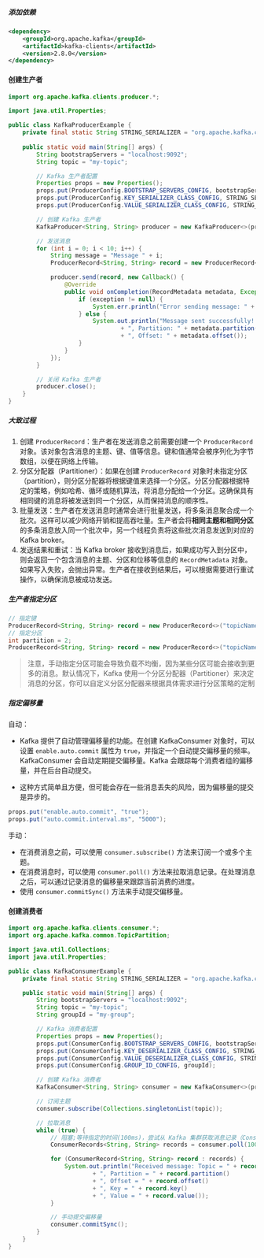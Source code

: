 ##### 添加依赖

```xml
<dependency>
    <groupId>org.apache.kafka</groupId>
    <artifactId>kafka-clients</artifactId>
    <version>2.8.0</version>
</dependency>
```



#### 创建生产者

```java
import org.apache.kafka.clients.producer.*;

import java.util.Properties;

public class KafkaProducerExample {
	private final static String STRING_SERIALIZER = "org.apache.kafka.common.serialization.StringSerializer";
    
    public static void main(String[] args) {
        String bootstrapServers = "localhost:9092";
        String topic = "my-topic";

        // Kafka 生产者配置
        Properties props = new Properties();
        props.put(ProducerConfig.BOOTSTRAP_SERVERS_CONFIG, bootstrapServers);
        props.put(ProducerConfig.KEY_SERIALIZER_CLASS_CONFIG, STRING_SERIALIZER);
        props.put(ProducerConfig.VALUE_SERIALIZER_CLASS_CONFIG, STRING_SERIALIZER);

        // 创建 Kafka 生产者
        KafkaProducer<String, String> producer = new KafkaProducer<>(props);

        // 发送消息
        for (int i = 0; i < 10; i++) {
            String message = "Message " + i;
            ProducerRecord<String, String> record = new ProducerRecord<>(topic, message);

            producer.send(record, new Callback() {
                @Override
                public void onCompletion(RecordMetadata metadata, Exception exception) {
                    if (exception != null) {
                        System.err.println("Error sending message: " + exception.getMessage());
                    } else {
                        System.out.println("Message sent successfully! Topic: " + metadata.topic()
                                + ", Partition: " + metadata.partition()
                                + ", Offset: " + metadata.offset());
                    }
                }
            });
        }

        // 关闭 Kafka 生产者
        producer.close();
    }
}
```

##### 大致过程

1. 创建 `ProducerRecord`：生产者在发送消息之前需要创建一个 `ProducerRecord` 对象。该对象包含消息的主题、键、值等信息。键和值通常会被序列化为字节数组，以便在网络上传输。
2. 分区分配器（Partitioner）：如果在创建 `ProducerRecord` 对象时未指定分区（partition），则分区分配器将根据键值来选择一个分区。分区分配器根据特定的策略，例如哈希、循环或随机算法，将消息分配给一个分区。这确保具有相同键的消息将被发送到同一个分区，从而保持消息的顺序性。
3. 批量发送：生产者在发送消息时通常会进行批量发送，将多条消息聚合成一个批次。这样可以减少网络开销和提高吞吐量。生产者会将**相同主题和相同分区**的多条消息放入同一个批次中，另一个线程负责将这些批次消息发送到对应的 Kafka broker。
4. 发送结果和重试：当 Kafka broker 接收到消息后，如果成功写入到分区中，则会返回一个包含消息的主题、分区和位移等信息的 `RecordMetadata` 对象。如果写入失败，会抛出异常。生产者在接收到结果后，可以根据需要进行重试操作，以确保消息被成功发送。

##### 生产者指定分区

```java
// 指定键
ProducerRecord<String, String> record = new ProducerRecord<>("topicName", "key", "value");
// 指定分区
int partition = 2; 
ProducerRecord<String, String> record = new ProducerRecord<>("topicName", partition, "key", "value");
```

> 注意，手动指定分区可能会导致负载不均衡，因为某些分区可能会接收到更多的消息。默认情况下，Kafka 使用一个分区分配器（Partitioner）来决定消息的分区，你可以自定义分区分配器来根据具体需求进行分区策略的定制



##### 指定偏移量

自动：

- Kafka 提供了自动管理偏移量的功能。在创建 KafkaConsumer 对象时，可以设置 `enable.auto.commit` 属性为 `true`，并指定一个自动提交偏移量的频率。KafkaConsumer 会自动定期提交偏移量。Kafka 会跟踪每个消费者组的偏移量，并在后台自动提交。

- 这种方式简单且方便，但可能会存在一些消息丢失的风险，因为偏移量的提交是异步的。

```java
props.put("enable.auto.commit", "true");
props.put("auto.commit.interval.ms", "5000");
```

手动：

- 在消费消息之前，可以使用 `consumer.subscribe()` 方法来订阅一个或多个主题。
- 在消费消息时，可以使用 `consumer.poll()` 方法来拉取消息记录。在处理消息之后，可以通过记录消息的偏移量来跟踪当前消费的进度。
- 使用 `consumer.commitSync()` 方法来手动提交偏移量。



#### 创建消费者

```java
import org.apache.kafka.clients.consumer.*;
import org.apache.kafka.common.TopicPartition;

import java.util.Collections;
import java.util.Properties;

public class KafkaConsumerExample {
    private final static String STRING_SERIALIZER = "org.apache.kafka.common.serialization.StringSerializer";

    public static void main(String[] args) {
        String bootstrapServers = "localhost:9092";
        String topic = "my-topic";
        String groupId = "my-group";

        // Kafka 消费者配置
        Properties props = new Properties();
        props.put(ConsumerConfig.BOOTSTRAP_SERVERS_CONFIG, bootstrapServers);
        props.put(ConsumerConfig.KEY_DESERIALIZER_CLASS_CONFIG, STRING_SERIALIZER);
        props.put(ConsumerConfig.VALUE_DESERIALIZER_CLASS_CONFIG, STRING_SERIALIZER);
        props.put(ConsumerConfig.GROUP_ID_CONFIG, groupId);

        // 创建 Kafka 消费者
        KafkaConsumer<String, String> consumer = new KafkaConsumer<>(props);

        // 订阅主题
        consumer.subscribe(Collections.singletonList(topic));

        // 拉取消息
        while (true) {
            // 阻塞;等待指定的时间(100ms)，尝试从 Kafka 集群获取消息记录（ConsumerRecords）
            ConsumerRecords<String, String> records = consumer.poll(100); 

            for (ConsumerRecord<String, String> record : records) {
                System.out.println("Received message: Topic = " + record.topic()
                        + ", Partition = " + record.partition()
                        + ", Offset = " + record.offset()
                        + ", Key = " + record.key()
                        + ", Value = " + record.value());
            }

            // 手动提交偏移量
            consumer.commitSync();
        }
    }
}
```







